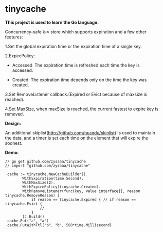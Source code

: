 # tinycache
**This project is used to learn the Go language.**

Concurrency-safe k-v store which supports expiration and a few other features:

1.Set the global expiration time or the expiration time of a single key.

2.ExpirePolicy: 

* Accessed: The expiration time is refreshed each time the key is accessed.

* Created: The expiration time depends only on the time the key was created.

3.Set RemoveListener callback.(Expired or Evict because of maxsize is reached).

4.Set MaxSize, when maxSize is reached, the current fastest to expire key is removed.


**Design:**

An additional skiplist(http://github.com/huandu/skiplist) is used to maintain the data, and a timer is set each time on the element that will expire the soonest.

**Demo:**
```
// go get github.com/zysaaa/tinycache
// import "github.com/zysaaa/tinycache"

 cache := tinycache.NewCacheBuilder().
		WithExpiration(time.Second).
		WithMaxSize(2).
		WithExpirePolicy(tinycache.Created).
		WithRemoveListener(func(key, value interface{}, reason tinycache.RemoveReason) {
			if reason == tinycache.Expired { // if reason == tinycache.Evict {
				//
			}
		}).Build()
 cache.Put("a", "a")
 cache.PutWithTtl("b", "b", 500*time.Millisecond)
```
